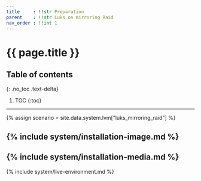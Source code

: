```yaml
---
title     : !!str Preparation
parent    : !!str Luks on mirroring Raid
nav_order : !!int 1
---
```


# {{ page.title }}

## Table of contents
{: .no_toc .text-delta}

1. TOC
{:toc}

---

{% assign scenario = site.data.system.lvm["luks_mirroring_raid"] %}

{% include system/installation-image.md %}
---
{% include system/installation-media.md %}
---
{% include system/live-environment.md %}
